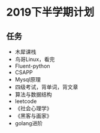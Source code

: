 # 2019下半学期计划

## 任务

+   木犀课栈
+   鸟哥Linux，看完
+   Fluent-python
+   CSAPP
+   Mysql原理
+   四级考试，背单词，背文章
+   算法与数据结构
+   leetcode
+   《社会心理学》
+   《黑客与画家》
+   golang进阶